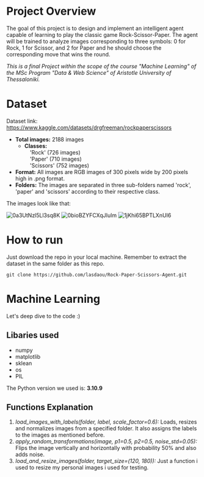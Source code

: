 # Project Overview
The goal of this project is to design and implement an intelligent agent capable of learning to play the classic game Rock-Scissor-Paper. The agent will be trained to analyze images corresponding to three symbols: 0 for Rock, 1 for Scissor, and 2 for Paper and he should choose the corresponding move that wins the round.<br>

*This is a final Project within the scope of the course "Machine Learning" of the MSc Program "Data &amp; Web Science" of Aristotle University of Thessaloniki.*

# Dataset

Dataset link: https://www.kaggle.com/datasets/drgfreeman/rockpaperscissors <br>

* **Total images:** 2188 images
  * **Classes:** <br>
          &emsp;'Rock' (726 images) <br>
          &emsp;'Paper' (710 images) <br>
          &emsp;'Scissors' (752 images) <br>
* **Format:** All images are RGB images of 300 pixels wide by 200 pixels high in .png format.
* **Folders:** The images are separated in three sub-folders named 'rock', 'paper' and 'scissors' according to their respective class.
     

The images look like that:

![0a3UtNzl5Ll3sq8K](https://github.com/lasdaou/Rock-Paper-Scissors-Agent/assets/68003038/7cf0a903-d23b-445d-a009-df30c5749d1a)  ![0bioBZYFCXqJIulm](https://github.com/lasdaou/Rock-Paper-Scissors-Agent/assets/68003038/1ceb41cd-4dfd-47bf-836a-d6546c8f9baf)  ![1jKhi65BPTLXnUI6](https://github.com/lasdaou/Rock-Paper-Scissors-Agent/assets/68003038/c40ba7b4-a317-40c6-9bea-739a188512f4)

# How to run

Just download the repo in your local machine. Remember to extract the dataset in the same folder as this repo.<br>

`git clone https://github.com/lasdaou/Rock-Paper-Scissors-Agent.git`

# Machine Learning
Let's deep dive to the code :)

## Libaries used

* numpy
* matplotlib
* sklean
* os
* PIL

The Python version we used is: **3.10.9** 

## Functions Explanation

1. *load_images_with_labels(folder, label, scale_factor=0.6):* Loads, resizes and normalizes images from a specified folder. It also assigns the labels to the images as mentioned before.
2. *apply_random_transformations(image, p1=0.5, p2=0.5, noise_std=0.05):* Flips the image vertically and horizontally with probability 50% and also adds noise.
3. *load_and_resize_images(folder, target_size=(120, 180)):* Just a function i used to resize my personal images i used for testing.
